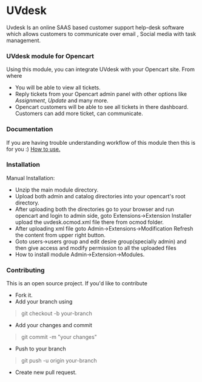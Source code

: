 # UVdesk
Uvdesk Is an online SAAS based customer support help-desk software which allows customers to communicate over email , Social media with task management.

### UVdesk module for Opencart

Using this module, you can integrate UVdesk with your Opencart site. From where 
- You will be able to view all tickets.
- Reply tickets from your Opencart admin panel with other options like *Assignment*, *Update* and many more.
- Opencart customers will be able to see all tickets in there dashboard. Customers can add more ticket, can communicate.

### Documentation 
If you are having trouble understanding workflow of this module then this is for you :)
[How to use.
](http://webkul.com/blog/uvdesk-opencart-free-helpdesk-ticket-system/)
 
### Installation
Manual Installation:
-  Unzip the main module directory.
-  Upload both admin and catalog directories into your opencart's root directory.
-  After uploading both the directories go to your browser and run opencart and login to admin side, goto Extensions->Extension Installer upload the uvdesk.ocmod.xml file there from ocmod folder.
- After uploading xml file goto Admin->Extensions->Modification Refresh the content from upper right button.
- Goto users->users group and edit desire group(specially admin) and then give access and modify permission to all the uploaded files
- How to install module Admin->Extension->Modules.

### Contributing
This is an open source project. If you'd like to contribute
 - Fork it.
 - Add your branch using 
>  git checkout -b your-branch 
 - Add your changes and commit
 > git commit -m "your changes"
 - Push to your branch
 > git push -u origin your-branch
 - Create new pull request.